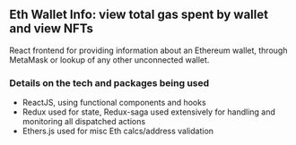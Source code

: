## Eth Wallet Info: view total gas spent by wallet and view NFTs
React frontend for providing information about an Ethereum wallet, through MetaMask or lookup of any other unconnected wallet.  

### Details on the tech and packages being used
* ReactJS, using functional components and hooks
* Redux used for state, Redux-saga used extensively for handling and monitoring all dispatched actions
* Ethers.js used for misc Eth calcs/address validation

